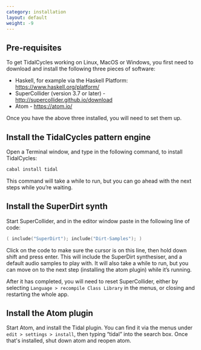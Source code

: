 ```yaml
---
category: installation
layout: default
weight: -9
---
```


## Pre-requisites

To get TidalCycles working on Linux, MacOS or Windows, you first need to download and install the following three pieces of software:

* Haskell, for example via the Haskell Platform: https://www.haskell.org/platform/
* SuperCollider (version 3.7 or later) - http://supercollider.github.io/download 
* Atom - https://atom.io/ 

Once you have the above three installed, you will need to set them up.

## Install the TidalCycles pattern engine

Open a Terminal window, and type in the following command, to install TidalCycles:

~~~~bash
cabal install tidal
~~~~

This command will take a while to run, but you can go ahead with the next steps while you’re waiting.

## Install the SuperDirt synth

Start SuperCollider, and in the editor window paste in the following line of code:

~~~~c
( include("SuperDirt"); include("Dirt-Samples"); )
~~~~

Click on the code to make sure the cursor is on this line, then hold
down shift and press enter. This will include the SuperDirt
synthesiser, and a default audio samples to play with. It will also
take a while to run, but you can move on to the next step (installing
the atom plugin) while it’s running.

After it has completed, you will need to reset SuperCollider, either
by selecting `Language > recompile Class Library` in the menus, or
closing and restarting the whole app.

## Install the Atom plugin

Start Atom, and install the Tidal plugin. You can find it via the
menus under `edit > settings > install`, then typing “tidal” into the
search box. Once that's installed, shut down atom and reopen atom.
